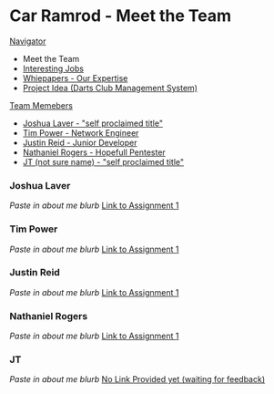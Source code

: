 # Car Ramrod - Meet the Team

<style type="text/css">
img[src*="#face"] {
   width:25%;
   float:right;
   margin:10px;
}

<!-- Styling in Markdown is essentially non-existent. Use inline style tags to customise the page further, or create 
a custom jekyll theme. -->
</style>

[Navigator](./README.md)
- Meet the Team
- [Interesting Jobs](./jobs.md)
- [Whiepapers - Our Expertise](./reports.md)
- [Project Idea (Darts Club Management System)](./project.md)


[Team Memebers](#)
- [Joshua Laver - "self proclaimed title"](#joshualaver)
- [Tim Power - Network Engineer](#timpower)
- [Justin Reid - Junior Developer](#justinreid)
- [Nathaniel Rogers - Hopefull Pentester](#nathanielrogers)
- [JT (not sure name) - "self proclaimed title"](#jt)

### Joshua Laver
*Paste in about me blurb*
[Link to Assignment 1](https://lavren55.github.io/index.html)

### Tim Power
*Paste in about me blurb*
[Link to Assignment 1](https://timpower90.github.io)

### Justin Reid
*Paste in about me blurb*
[Link to Assignment 1](https://jayarghargh.github.io/)

### Nathaniel Rogers
*Paste in about me blurb*
[Link to Assignment 1](https://pivitparkour94.github.io/rmit-intro2it-a1/)

### JT
*Paste in about me blurb*
[No Link Provided yet (waiting for feedback)]()



